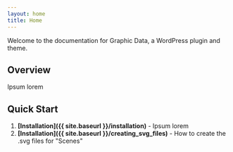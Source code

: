 ```yaml
---
layout: home
title: Home
---
```


Welcome to the documentation for Graphic Data, a WordPress plugin and theme.

## Overview

Ipsum lorem

## Quick Start

1. **[Installation]({{ site.baseurl }}/installation)** - Ipsum lorem
1. **[Installation]({{ site.baseurl }}/creating_svg_files)** - How to create the .svg files for "Scenes"